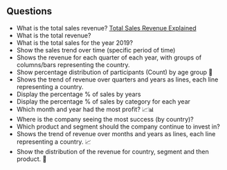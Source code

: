 ## Questions

* What is the total sales revenue? [Total Sales Revenue Explained](https://www.netsuite.com/portal/resource/articles/financial-management/total-sales-revenue.shtml)
* What is the total revenue? 
* What is the total sales for the year 2019?
* Show the sales trend over time (specific period of time)
* Shows the revenue for each quarter of each year, with groups of columns/bars representing the country.
* Show percentage distribution of participants (Count) by age group 🍩
* Shows the trend of revenue over quarters and years as lines, each line representing a country. 
* Display the percentage % of sales by years
* Display the percentage % of sales by category for each year
* Which month and year had the most profit? 📈📊
* Where is the company seeing the most success (by country)?
* Which product and segment should the company continue to invest in?
* Shows the trend of revenue over months and years as lines, each line representing a country. 📈
* Show the distribution of the revenue for country, segment and then product. 🌳


